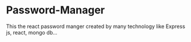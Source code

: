 # Password-Manager
This the react password manger created by many technology like Express js, react, mongo db...
